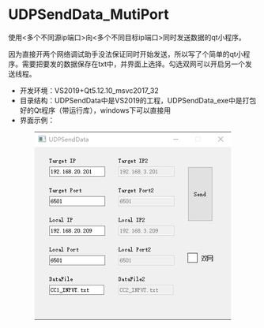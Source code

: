 # UDPSendData_MutiPort

使用<多个不同源ip端口>向<多个不同目标ip端口>同时发送数据的qt小程序。

因为直接开两个网络调试助手没法保证同时开始发送，所以写了个简单的qt小程序。需要把要发的数据保存在txt中，并界面上选择。勾选双网可以开启另一个发送线程。

+ 开发环境：VS2019+Qt5.12.10_msvc2017_32
+ 目录结构：UDPSendData中是VS2019的工程，UDPSendData_exe中是打包好的Qt程序（带运行库），windows下可以直接用
+ 界面示例：
<div align=center>
    <img src="/img/mainwindow.png"></img>
</div>
